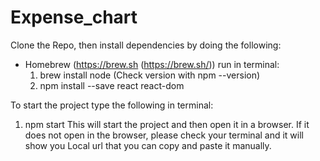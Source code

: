 # Expense_chart
Clone the Repo, then install dependencies by doing the following:
- Homebrew (https://brew.sh (https://brew.sh/))
  run in terminal:
  1. brew install node (Check version with npm --version)
  2. npm install --save react react-dom

To start the project type the following in terminal:
  1. npm start
This will start the project and then open it in a browser. If it does not open in the browser, please check your terminal and it will show you Local url
that you can copy and paste it manually.
